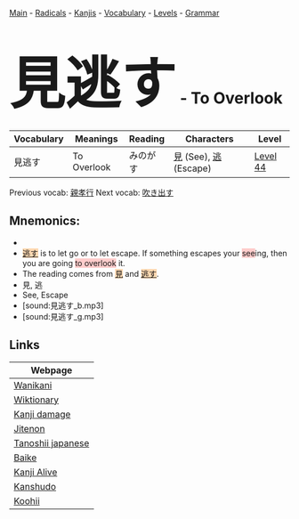<style> bigfont {font-size: 100px}</style>
[Main](../README.md) -
[Radicals](../radicals.md) -
[Kanjis](../kanjis.md) -
[Vocabulary](../vocabulary.md) -
[Levels](../levels.md) -
[Grammar](../grammar.md)
# <bigfont> 見逃す</bigfont> - To Overlook 

| Vocabulary | Meanings | Reading | Characters | Level |
| --- | --- | --- | --- | --- |
| 見逃す | To Overlook | みのがす |  [見](../kanjis/見.md) (See), [逃](../kanjis/逃.md) (Escape) | [Level 44](../levels/wk_level44.md) |

Previous vocab: [親孝行](親孝行.md) Next vocab: [吹き出す](吹き出す.md) 

## Mnemonics:

* 
* <span style="background-color:#fed8b1"> [逃す](https://jisho.org/search/逃す)</span> is to let go or to let escape. If something escapes your <span style="background-color:#ffcccb"> see</span>ing, then you are going <span style="background-color:#ffcccb"> to overlook</span> it.
* The reading comes from <span style="background-color:#fed8b1"> [見](https://jisho.org/search/見)</span> and <span style="background-color:#fed8b1"> [逃す](https://jisho.org/search/逃す)</span>.
* 見, 逃
* See, Escape
* [sound:見逃す_b.mp3]
* [sound:見逃す_g.mp3]


## Links 

| Webpage |
| --- |
| [Wanikani          ](https://www.wanikani.com/kanji/見逃す) |
| [Wiktionary        ](https://en.wiktionary.org/wiki/見逃す) |
| [Kanji damage      ](http://www.kanjidamage.com/kanji/search?utf8=✓&q=見逃す) |
| [Jitenon           ](https://jitenon.com/kanji/見逃す) |
| [Tanoshii japanese ](https://www.tanoshiijapanese.com/dictionary/kanji.cfm?k=見逃す) |
| [Baike             ](https://baike.baidu.com/item/見逃す) |
| [Kanji Alive       ](https://app.kanjialive.com/見逃す) |
| [Kanshudo          ](https://www.kanshudo.com/searchmn?q=見逃す) |
| [Koohii            ](https://kanji.koohii.com/study/kanji/見逃す) |
